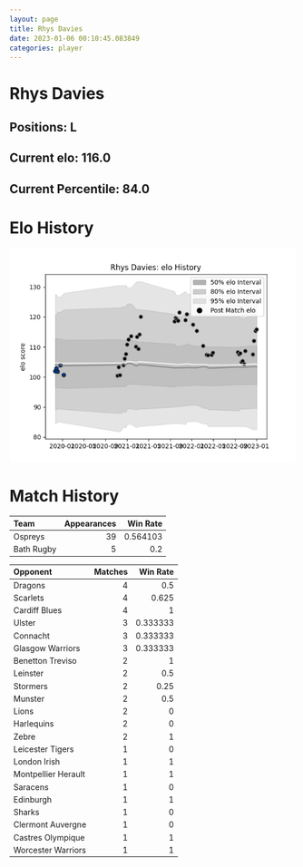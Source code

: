 ```yaml
---  
layout: page  
title: Rhys Davies  
date: 2023-01-06 00:10:45.083849  
categories: player  
---
```

# Rhys Davies

## Positions: L

## Current elo: 116.0

## Current Percentile: 84.0

# Elo History


![elo history](history_RhysDavies.png)
# Match History


| Team       |   Appearances |   Win Rate |
|:-----------|--------------:|-----------:|
| Ospreys    |            39 |   0.564103 |
| Bath Rugby |             5 |   0.2      |

| Opponent            |   Matches |   Win Rate |
|:--------------------|----------:|-----------:|
| Dragons             |         4 |   0.5      |
| Scarlets            |         4 |   0.625    |
| Cardiff Blues       |         4 |   1        |
| Ulster              |         3 |   0.333333 |
| Connacht            |         3 |   0.333333 |
| Glasgow Warriors    |         3 |   0.333333 |
| Benetton Treviso    |         2 |   1        |
| Leinster            |         2 |   0.5      |
| Stormers            |         2 |   0.25     |
| Munster             |         2 |   0.5      |
| Lions               |         2 |   0        |
| Harlequins          |         2 |   0        |
| Zebre               |         2 |   1        |
| Leicester Tigers    |         1 |   0        |
| London Irish        |         1 |   1        |
| Montpellier Herault |         1 |   1        |
| Saracens            |         1 |   0        |
| Edinburgh           |         1 |   1        |
| Sharks              |         1 |   0        |
| Clermont Auvergne   |         1 |   0        |
| Castres Olympique   |         1 |   1        |
| Worcester Warriors  |         1 |   1        |